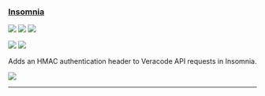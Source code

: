 ### [Insomnia](https://github.com/ctcampbell/insomnia-plugin-veracode-hmac)

![](https://img.shields.io/github/stars/ctcampbell/insomnia-plugin-veracode-hmac.svg?style=social)
![](https://img.shields.io/github/forks/ctcampbell/insomnia-plugin-veracode-hmac.svg?style=social)
![](https://img.shields.io/github/watchers/ctcampbell/insomnia-plugin-veracode-hmac.svg?style=social)

![](https://img.shields.io/github/languages/top/ctcampbell/insomnia-plugin-veracode-hmac)
![](https://img.shields.io/github/contributors/ctcampbell/insomnia-plugin-veracode-hmac)

Adds an HMAC authentication header to Veracode API requests in Insomnia.

[![](https://img.shields.io/github/followers/ctcampbell?label=ctcampbell&style=social)](https://github.com/ctcampbell)

---
